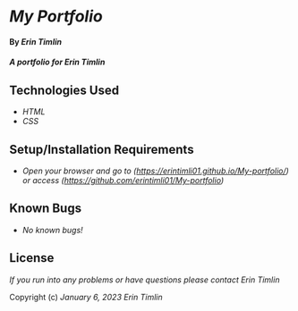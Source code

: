 # _My Portfolio_

#### By _**Erin Timlin**_

#### _A portfolio for Erin Timlin_

## Technologies Used

* _HTML_
* _CSS_


## Setup/Installation Requirements

* _Open your browser and go to (https://erintimli01.github.io/My-portfolio/) or access (https://github.com/erintimli01/My-portfolio)_


## Known Bugs

* _No known bugs!_


## License

_If you run into any problems or have questions please contact Erin Timlin_

Copyright (c) _January 6, 2023_ _Erin Timlin_